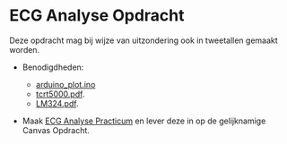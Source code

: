# ECG Analyse Opdracht

Deze opdracht mag bij wijze van uitzondering ook in tweetallen gemaakt worden.

- Benodigdheden:
  - <a href="../../oefenopdrachten/ecg-analyse/arduino_plot.ino" download="arduino_plot.ino">arduino_plot.ino</a>
  - [tcrt5000.pdf](../../oefenopdrachten/ecg-analyse/tcrt5000.pdf).
  - [LM324.pdf](../../oefenopdrachten/ecg-analyse/LM324.pdf).

- Maak [ECG Analyse Practicum](../../oefenopdrachten/ecg-analyse/ecg-analyse-practicum.pdf) en lever deze in op de gelijknamige Canvas Opdracht.

